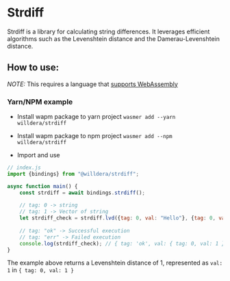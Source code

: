# Strdiff

Strdiff is a library for calculating string differences. It leverages efficient algorithms such as the Levenshtein distance and the Damerau-Levenshtein distance.

## How to use:
*NOTE:* This requires a language that [supports WebAssembly](https://docs.wasmer.io/)

### Yarn/NPM example
- Install wapm package to yarn project
`wasmer add --yarn willdera/strdiff`

- Install wapm package to npm project
`wasmer add --npm willdera/strdiff`

- Import and use
```js
// index.js
import {bindings} from "@willdera/strdiff";

async function main() {
    const strdiff = await bindings.strdiff();
    
    // tag: 0 -> string
    // tag: 1 -> Vector of string
    let strdiff_check = strdiff.lvd({tag: 0, val: "Hello"}, {tag: 0, val: "Hella"});
    
    // tag: "ok" -> Successful execution
    // tag: "err" -> Failed execution
    console.log(strdiff_check); // { tag: 'ok', val: { tag: 0, val: 1 } }
}
```
 The example above returns a Levenshtein distance of 1, represented as `val: 1` in `{ tag: 0, val: 1 }`
